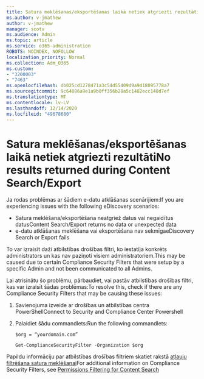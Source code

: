 ```yaml
---
title: Satura meklēšanas/eksportēšanas laikā netiek atgriezti rezultāti
ms.author: v-jmathew
author: v-jmathew
manager: scotv
ms.audience: Admin
ms.topic: article
ms.service: o365-administration
ROBOTS: NOINDEX, NOFOLLOW
localization_priority: Normal
ms.collection: Adm_O365
ms.custom:
- "3200003"
- "7463"
ms.openlocfilehash: db025cd1278471a3c54d55409d9a9418095778a7
ms.sourcegitcommit: 9c64886a9e1a9b0ff356b28a5c1482ecc148d7ef
ms.translationtype: MT
ms.contentlocale: lv-LV
ms.lasthandoff: 12/14/2020
ms.locfileid: "49678680"
---
```

# <a name="no-results-returned-during-content-searchexport"></a><span data-ttu-id="7e116-102">Satura meklēšanas/eksportēšanas laikā netiek atgriezti rezultāti</span><span class="sxs-lookup"><span data-stu-id="7e116-102">No results returned during Content Search/Export</span></span>

<span data-ttu-id="7e116-103">Ja rodas problēmas ar šādiem e-datu atklāšanas scenārijiem:</span><span class="sxs-lookup"><span data-stu-id="7e116-103">If you are experiencing issues with the following eDiscovery scenarios:</span></span>

- <span data-ttu-id="7e116-104">Satura meklēšana/eksportēšana neatgriež datus vai negaidītus datus</span><span class="sxs-lookup"><span data-stu-id="7e116-104">Content Search/Export returns no data or unexpected data</span></span>
- <span data-ttu-id="7e116-105">e-datu atklāšanas meklēšana vai eksportēšana nav sekmīga</span><span class="sxs-lookup"><span data-stu-id="7e116-105">eDiscovery Search or Export fails</span></span>

<span data-ttu-id="7e116-106">To var izraisīt daži atbilstības drošības filtri, ko iestatīja konkrēts administrators un kas nav paziņoti visiem administratoriem.</span><span class="sxs-lookup"><span data-stu-id="7e116-106">This may be caused due to certain Compliance Security Filters that were setup by a specific Admin and not been communicated to all Admins.</span></span>

<span data-ttu-id="7e116-107">Lai atrisinātu šo problēmu, pārbaudiet, vai pastāv atbilstības drošības filtri, kas var izraisīt šādas problēmas:</span><span class="sxs-lookup"><span data-stu-id="7e116-107">To resolve this, check if there are any Compliance Security Filters that may be causing these issues:</span></span>

1. <span data-ttu-id="7e116-108">Savienojuma izveide ar drošības un atbilstības centra PowerShell</span><span class="sxs-lookup"><span data-stu-id="7e116-108">Connect to Security and Compliance Center Powershell</span></span>
2. <span data-ttu-id="7e116-109">Palaidiet šādu commandlets:</span><span class="sxs-lookup"><span data-stu-id="7e116-109">Run the following commandlets:</span></span>

    `$org = “yourdomain.com”`

    `Get-ComplianceSecurityFilter -Organization $org`

<span data-ttu-id="7e116-110">Papildu informāciju par atbilstības drošības filtriem skatiet rakstā [atļauju filtrēšana satura meklēšanai](https://docs.microsoft.com/microsoft-365/compliance/permissions-filtering-for-content-search)</span><span class="sxs-lookup"><span data-stu-id="7e116-110">For additional information on Compliance Security Filters, see [Permissions Filtering for Content Search](https://docs.microsoft.com/microsoft-365/compliance/permissions-filtering-for-content-search)</span></span>
